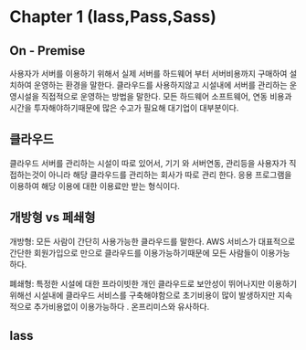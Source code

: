 # Chapter 1 (Iass,Pass,Sass)

## On - Premise

사용자가 서버를 이용하기 위해서 실제 서버를 하드웨어 부터 서버비용까지  구매하여  설치하여 운영하는 환경을 말한다.  클라우드를 사용하지않고  시설내에 서버를 관리하는  운영시설을 직접적으로 운영하는 방법을  말한다.  모든 하드웨어 소프트웨어, 연동 비용과 시간을 투자해야하기때문에 많은 수고가 필요해 대기업이 대부분이다.



## 클라우드

클라우드 서버를 관리하는 시설이 따로 있어서, 기기 와 서버연동, 관리등을  사용자가 직접하는것이 아니라  해당 클라우드를 관리하는 회사가 따로 관리 한다.  응용 프로그램을 이용하여 해당 이용에 대한 이용료만 받는 형식이다.



## 개방형  vs 페쇄형

개방형:  모든 사람이 간단히 사용가능한 클라우드를 말한다.  AWS 서비스가 대표적으로 간단한 회원가입으로 만으로 클라우드를 이용가능하기때문에  모든 사람들이 이용가능하다.

폐쇄형: 특정한 시설에 대한 프라이빗한 개인 클라우드로 보안성이 뛰어나지만 이용하기위해선 시설내에 클라우드 서비스를 구축해야함으로 초기비용이 많이 발생하지만 지속적으로 추가비용없이 이용가능하다 . 온프리미스와 유사하다.

## Iass

